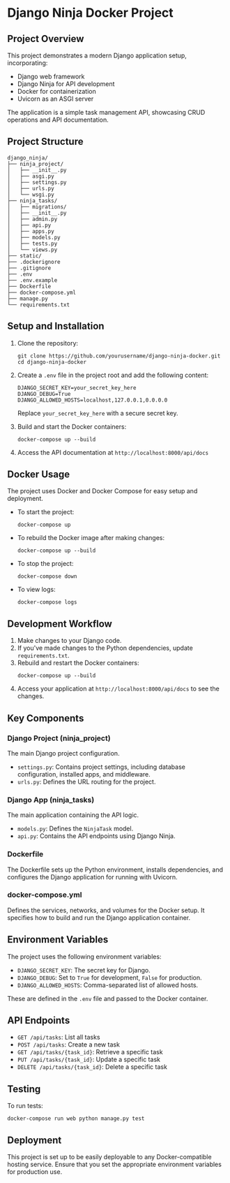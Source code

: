 # Django Ninja Docker Project

## Project Overview

This project demonstrates a modern Django application setup, incorporating:
- Django web framework
- Django Ninja for API development
- Docker for containerization
- Uvicorn as an ASGI server

The application is a simple task management API, showcasing CRUD operations and API documentation.

## Project Structure

```
django_ninja/
├── ninja_project/
│   ├── __init__.py
│   ├── asgi.py
│   ├── settings.py
│   ├── urls.py
│   └── wsgi.py
├── ninja_tasks/
│   ├── migrations/
│   ├── __init__.py
│   ├── admin.py
│   ├── api.py
│   ├── apps.py
│   ├── models.py
│   ├── tests.py
│   └── views.py
├── static/
├── .dockerignore
├── .gitignore
├── .env
├── .env.example
├── Dockerfile
├── docker-compose.yml
├── manage.py
└── requirements.txt
```

## Setup and Installation

1. Clone the repository:
   ```
   git clone https://github.com/yourusername/django-ninja-docker.git
   cd django-ninja-docker
   ```

2. Create a `.env` file in the project root and add the following content:
   ```
   DJANGO_SECRET_KEY=your_secret_key_here
   DJANGO_DEBUG=True
   DJANGO_ALLOWED_HOSTS=localhost,127.0.0.1,0.0.0.0
   ```
   Replace `your_secret_key_here` with a secure secret key.

3. Build and start the Docker containers:
   ```
   docker-compose up --build
   ```

4. Access the API documentation at `http://localhost:8000/api/docs`

## Docker Usage

The project uses Docker and Docker Compose for easy setup and deployment.

- To start the project:
  ```
  docker-compose up
  ```

- To rebuild the Docker image after making changes:
  ```
  docker-compose up --build
  ```

- To stop the project:
  ```
  docker-compose down
  ```

- To view logs:
  ```
  docker-compose logs
  ```

## Development Workflow

1. Make changes to your Django code.
2. If you've made changes to the Python dependencies, update `requirements.txt`.
3. Rebuild and restart the Docker containers:
   ```
   docker-compose up --build
   ```
4. Access your application at `http://localhost:8000/api/docs` to see the changes.

## Key Components

### Django Project (ninja_project)

The main Django project configuration.

- `settings.py`: Contains project settings, including database configuration, installed apps, and middleware.
- `urls.py`: Defines the URL routing for the project.

### Django App (ninja_tasks)

The main application containing the API logic.

- `models.py`: Defines the `NinjaTask` model.
- `api.py`: Contains the API endpoints using Django Ninja.

### Dockerfile

The Dockerfile sets up the Python environment, installs dependencies, and configures the Django application for running with Uvicorn.

### docker-compose.yml

Defines the services, networks, and volumes for the Docker setup. It specifies how to build and run the Django application container.

## Environment Variables

The project uses the following environment variables:

- `DJANGO_SECRET_KEY`: The secret key for Django.
- `DJANGO_DEBUG`: Set to `True` for development, `False` for production.
- `DJANGO_ALLOWED_HOSTS`: Comma-separated list of allowed hosts.

These are defined in the `.env` file and passed to the Docker container.

## API Endpoints

- `GET /api/tasks`: List all tasks
- `POST /api/tasks`: Create a new task
- `GET /api/tasks/{task_id}`: Retrieve a specific task
- `PUT /api/tasks/{task_id}`: Update a specific task
- `DELETE /api/tasks/{task_id}`: Delete a specific task

## Testing

To run tests:

```
docker-compose run web python manage.py test
```

## Deployment

This project is set up to be easily deployable to any Docker-compatible hosting service. Ensure that you set the appropriate environment variables for production use.

